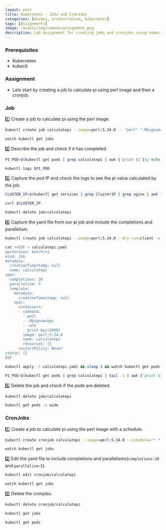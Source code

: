 ```yaml
---
layout: post
title: Kubernetes - Jobs and CronJobs
categories: [devops, orchestration, kubernetes]
tags: [Assignments]
image: /assets/img/common/assignment.png
description: Lab assignment for creating jobs and cronjobs using kubectl
---
```


### Prerequisites

- Kubernetes
- kubectl

### Assignment

- Lets start by creating a job to calculate pi using perl image and then a cronjob.

### Job

1️⃣  Create a job to calculate pi using the perl image.

```sh
kubectl create job calculatepi --image=perl:5.34.0 -- "perl" "-Mbignum=bpi" "-wle" "print bpi(2000)"
```

```sh
watch kubectl get jobs
```

2️⃣ Describe the job and check if it has completed.

```sh
PI_POD=$(kubectl get pods | grep calculatepi | awk {'print $1'}); echo $PI_POD
```

```sh
kubectl logs $PI_POD
```

3️⃣ Capture the pod IP and check the logs to see the pi value calculated by the job.

```sh
CLUSTER_IP=$(kubectl get services | grep ClusterIP | grep nginx | awk {'print $3'}); echo $CLUSTER_IP
```

```sh
curl $CLUSTER_IP
```

```sh
kubectl delete job/calculatepi
```

4️⃣ Capture the yaml file from our pi job and include the completions and parallelism.

```sh
kubectl create job calculatepi --image=perl:5.34.0 --dry-run=client -o yaml -- "perl" "-Mbignum=bpi" "-wle" "print bpi(2000)" | tee calculatepi.yaml
```

```sh
cat <<EOF > calculatepi.yaml
apiVersion: batch/v1
kind: Job
metadata:
  creationTimestamp: null
  name: calculatepi
spec:
  completions: 20
  parallelism: 5
  template:
    metadata:
      creationTimestamp: null
    spec:
      containers:
      - command:
        - perl
        - -Mbignum=bpi
        - -wle
        - print bpi(2000)
        image: perl:5.34.0
        name: calculatepi
        resources: {}
      restartPolicy: Never
status: {}
EOF
```

```sh
kubectl apply -f calculatepi.yaml && sleep 1 && watch kubectl get pods -o wide
```

```sh
PI_POD=$(kubectl get pods | grep calculatepi | tail -1 | awk {'print $1'}); kubectl logs $PI_POD
```

5️⃣ Delete the job and check if the pods are deleted.

```sh
kubectl delete job/calculatepi
```

```sh
kubectl get pods -o wide
```

### CronJobs

1️⃣ Create a job to calculate pi using the perl image with a schedule.

```sh
kubectl create cronjob calculatepi --image=perl:5.34.0 --schedule="* * * * *" -- "perl" "-Mbignum=bpi" "-wle" "print bpi(2000)"
```

```sh
watch kubectl get jobs
```

2️⃣ Edit the yaml file to include completions and parallelisms(`completions:20` and `parallelism:5`).

```sh
kubectl edit cronjob/calculatepi
```

```sh
watch kubectl get jobs
```

3️⃣ Delete the cronjobs.

```sh
kubectl delete cronjob/calculatepi
```

```sh
kubectl get jobs
```

```sh
kubectl get pods
```